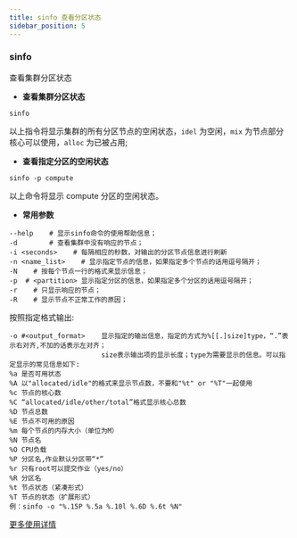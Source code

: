 ```yaml
---
title: sinfo 查看分区状态
sidebar_position: 5
---
```


### sinfo

查看集群分区状态

- **查看集群分区状态**

```:no-line-numbers
sinfo
```

以上指令将显示集群的所有分区节点的空闲状态，``idel`` 为空闲，``mix`` 为节点部分核心可以使用，``alloc`` 为已被占用;

- **查看指定分区的空闲状态**

```:no-line-numbers
sinfo -p compute
```

以上命令将显示 compute 分区的空闲状态。

- **常用参数**

```shell
--help    # 显示sinfo命令的使用帮助信息；
-d        # 查看集群中没有响应的节点；
-i <seconds>    # 每隔相应的秒数，对输出的分区节点信息进行刷新
-n <name_list>    # 显示指定节点的信息，如果指定多个节点的话用逗号隔开；
-N    # 按每个节点一行的格式来显示信息；
-p  # <partition> 显示指定分区的信息，如果指定多个分区的话用逗号隔开；
-r    # 只显示响应的节点；
-R    # 显示节点不正常工作的原因；
```
按照指定格式输出:

```shell
-o #<output_format>    显示指定的输出信息，指定的方式为%[[.]size]type，“.”表示右对齐,不加的话表示左对齐；
                       size表示输出项的显示长度；type为需要显示的信息。可以指定显示的常见信息如下:
%a 是否可用状态
%A 以"allocated/idle"的格式来显示节点数，不要和"%t" or "%T"一起使用
%c 节点的核心数
%C “allocated/idle/other/total”格式显示核心总数
%D 节点总数
%E 节点不可用的原因
%m 每个节点的内存大小（单位为M）
%N 节点名
%O CPU负载
%P 分区名,作业默认分区带“*”
%r 只有root可以提交作业（yes/no）
%R 分区名
%t 节点状态（紧凑形式）
%T 节点的状态（扩展形式）
例：sinfo -o "%.15P %.5a %.10l %.6D %.6t %N"

```

[更多使用详情](https://slurm.schedmd.com/sinfo.html)
